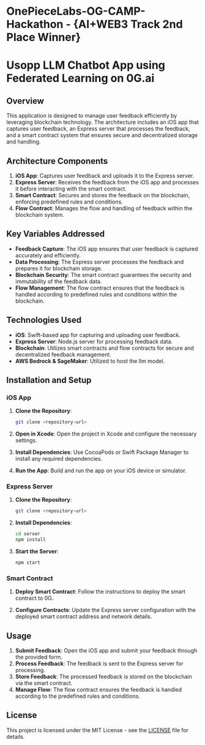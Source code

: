 # OnePieceLabs-OG-CAMP-Hackathon - {AI+WEB3 Track 2nd Place Winner}

# Usopp LLM Chatbot App using Federated Learning on 0G.ai

## Overview

This application is designed to manage user feedback efficiently by leveraging blockchain technology. The architecture includes an iOS app that captures user feedback, an Express server that processes the feedback, and a smart contract system that ensures secure and decentralized storage and handling.

## Architecture Components

1. **iOS App**: Captures user feedback and uploads it to the Express server.
2. **Express Server**: Receives the feedback from the iOS app and processes it before interacting with the smart contract.
3. **Smart Contract**: Secures and stores the feedback on the blockchain, enforcing predefined rules and conditions.
4. **Flow Contract**: Manages the flow and handling of feedback within the blockchain system.

## Key Variables Addressed

- **Feedback Capture**: The iOS app ensures that user feedback is captured accurately and efficiently.
- **Data Processing**: The Express server processes the feedback and prepares it for blockchain storage.
- **Blockchain Security**: The smart contract guarantees the security and immutability of the feedback data.
- **Flow Management**: The flow contract ensures that the feedback is handled according to predefined rules and conditions within the blockchain.

## Technologies Used

- **iOS**: Swift-based app for capturing and uploading user feedback.
- **Express Server**: Node.js server for processing feedback data.
- **Blockchain**: Utilizes smart contracts and flow contracts for secure and decentralized feedback management.
- **AWS Bedrock & SageMaker**: Utilized to host the llm model.

## Installation and Setup

### iOS App

1. **Clone the Repository**:
    ```bash
    git clone <repository-url>
    ```
2. **Open in Xcode**:
    Open the project in Xcode and configure the necessary settings.

3. **Install Dependencies**:
    Use CocoaPods or Swift Package Manager to install any required dependencies.

4. **Run the App**:
    Build and run the app on your iOS device or simulator.

### Express Server

1. **Clone the Repository**:
    ```bash
    git clone <repository-url>
    ```
2. **Install Dependencies**:
    ```bash
    cd server
    npm install
    ```
3. **Start the Server**:
    ```bash
    npm start
    ```

### Smart Contract

1. **Deploy Smart Contract**:
    Follow the instructions to deploy the smart contract to 0G.

2. **Configure Contracts**:
    Update the Express server configuration with the deployed smart contract address and network details.

## Usage

1. **Submit Feedback**:
    Open the iOS app and submit your feedback through the provided form.
2. **Process Feedback**:
    The feedback is sent to the Express server for processing.
3. **Store Feedback**:
    The processed feedback is stored on the blockchain via the smart contract.
4. **Manage Flow**:
    The flow contract ensures the feedback is handled according to the predefined rules and conditions.


## License

This project is licensed under the MIT License - see the [LICENSE](LICENSE) file for details.
